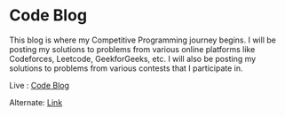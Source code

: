 # Code Blog

This blog is where my Competitive Programming journey begins. I will be posting my solutions to problems from various online platforms like Codeforces, Leetcode, GeekforGeeks, etc. I will also be posting my solutions to problems from various contests that I participate in.

Live : [Code Blog](https://codesblog.netlify.app/)

Alternate: [Link](https://code-blogs-dev.vercel.app/)